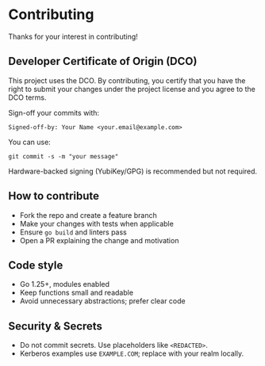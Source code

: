 # Contributing

Thanks for your interest in contributing!

## Developer Certificate of Origin (DCO)
This project uses the DCO. By contributing, you certify that you have the right to submit your changes under the project license and you agree to the DCO terms.

Sign-off your commits with:
```
Signed-off-by: Your Name <your.email@example.com>
```

You can use:
```
git commit -s -m "your message"
```

Hardware-backed signing (YubiKey/GPG) is recommended but not required.

## How to contribute
- Fork the repo and create a feature branch
- Make your changes with tests when applicable
- Ensure `go build` and linters pass
- Open a PR explaining the change and motivation

## Code style
- Go 1.25+, modules enabled
- Keep functions small and readable
- Avoid unnecessary abstractions; prefer clear code

## Security & Secrets
- Do not commit secrets. Use placeholders like `<REDACTED>`.
- Kerberos examples use `EXAMPLE.COM`; replace with your realm locally.
